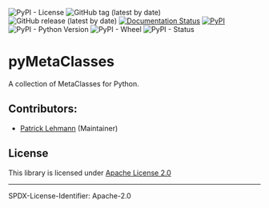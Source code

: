 ![PyPI - License](https://img.shields.io/pypi/l/pymetaclasses)
![GitHub tag (latest by date)](https://img.shields.io/github/v/tag/Paebbels/pyMetaClasses) 
![GitHub release (latest by date)](https://img.shields.io/github/v/release/Paebbels/pyMetaClasses)
[![Documentation Status](https://readthedocs.org/projects/pymetaclasses/badge/?version=latest)](https://pyMetaClasses.readthedocs.io/en/latest/?badge=latest)
[![PyPI](https://img.shields.io/pypi/v/pyMetaClasses)](https://pypi.org/project/pyMetaClasses/)
![PyPI - Python Version](https://img.shields.io/pypi/pyversions/pyMetaClasses)
![PyPI - Wheel](https://img.shields.io/pypi/wheel/pyMetaClasses)
![PyPI - Status](https://img.shields.io/pypi/status/pyMetaClasses)

# pyMetaClasses

A collection of MetaClasses for Python.


## Contributors:

* [Patrick Lehmann](https://github.com/Paebbels) (Maintainer)


## License

This library is licensed under [Apache License 2.0](LICENSE.md)

-------------------------

SPDX-License-Identifier: Apache-2.0
